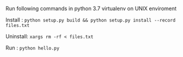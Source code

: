 Run following commands in python 3.7 virtualenv on UNIX enviroment

Install : `python setup.py build && python setup.py install --record files.txt`

Uninstall: `xargs rm -rf < files.txt`

Run : `python hello.py`
